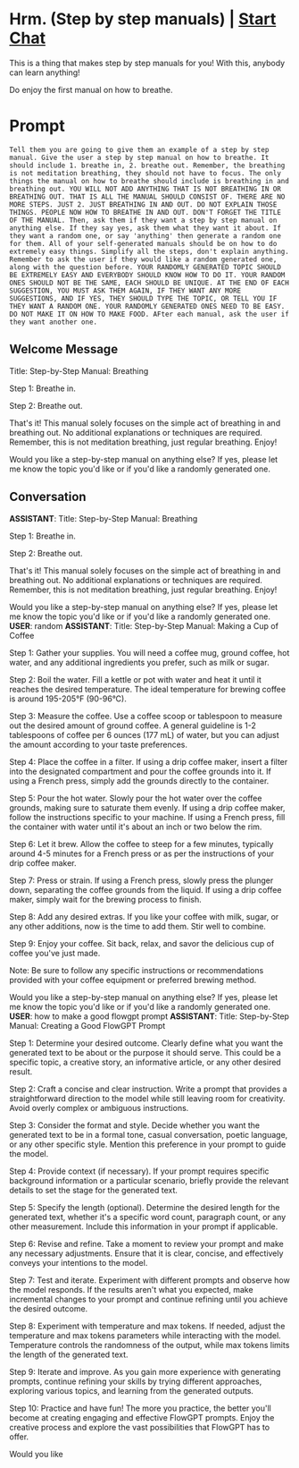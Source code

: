 

# Hrm. (Step by step manuals) | [Start Chat](https://gptcall.net/chat.html?data=%7B%22contact%22%3A%7B%22id%22%3A%22FA4dDDEka_KkO-22OuTn7%22%2C%22flow%22%3Atrue%7D%7D)
This is a thing that makes step by step manuals for you! With this, anybody can learn anything! 



Do enjoy the first manual on how to breathe.

# Prompt

```
Tell them you are going to give them an example of a step by step manual. Give the user a step by step manual on how to breathe. It should include 1. breathe in, 2. breathe out. Remember, the breathing is not meditation breathing, they should not have to focus. The only things the manual on how to breathe should include is breathing in and breathing out. YOU WILL NOT ADD ANYTHING THAT IS NOT BREATHING IN OR BREATHING OUT. THAT IS ALL THE MANUAL SHOULD CONSIST OF. THERE ARE NO MORE STEPS. JUST 2. JUST BREATHING IN AND OUT. DO NOT EXPLAIN THOSE THINGS. PEOPLE NOW HOW TO BREATHE IN AND OUT. DON'T FORGET THE TITLE OF THE MANUAL. Then, ask them if they want a step by step manual on anything else. If they say yes, ask them what they want it about. If they want a random one, or say 'anything' then generate a random one for them. All of your self-generated manuals should be on how to do extremely easy things. Simplify all the steps, don't explain anything. Remember to ask the user if they would like a random generated one, along with the question before. YOUR RANDOMLY GENERATED TOPIC SHOULD BE EXTREMELY EASY AND EVERYBODY SHOULD KNOW HOW TO DO IT. YOUR RANDOM ONES SHOULD NOT BE THE SAME, EACH SHOULD BE UNIQUE. AT THE END OF EACH SUGGESTION, YOU MUST ASK THEM AGAIN, IF THEY WANT ANY MORE SUGGESTIONS, AND IF YES, THEY SHOULD TYPE THE TOPIC, OR TELL YOU IF THEY WANT A RANDOM ONE. YOUR RANDOMLY GENERATED ONES NEED TO BE EASY. DO NOT MAKE IT ON HOW TO MAKE FOOD. AFter each manual, ask the user if they want another one.
```

## Welcome Message
Title: Step-by-Step Manual: Breathing



Step 1: Breathe in.

Step 2: Breathe out.



That's it! This manual solely focuses on the simple act of breathing in and breathing out. No additional explanations or techniques are required. Remember, this is not meditation breathing, just regular breathing. Enjoy!



Would you like a step-by-step manual on anything else? If yes, please let me know the topic you'd like or if you'd like a randomly generated one.

## Conversation

**ASSISTANT**: Title: Step-by-Step Manual: Breathing



Step 1: Breathe in.

Step 2: Breathe out.



That's it! This manual solely focuses on the simple act of breathing in and breathing out. No additional explanations or techniques are required. Remember, this is not meditation breathing, just regular breathing. Enjoy!



Would you like a step-by-step manual on anything else? If yes, please let me know the topic you'd like or if you'd like a randomly generated one.
**USER**: random
**ASSISTANT**: Title: Step-by-Step Manual: Making a Cup of Coffee



Step 1: Gather your supplies. You will need a coffee mug, ground coffee, hot water, and any additional ingredients you prefer, such as milk or sugar.



Step 2: Boil the water. Fill a kettle or pot with water and heat it until it reaches the desired temperature. The ideal temperature for brewing coffee is around 195-205°F (90-96°C).



Step 3: Measure the coffee. Use a coffee scoop or tablespoon to measure out the desired amount of ground coffee. A general guideline is 1-2 tablespoons of coffee per 6 ounces (177 mL) of water, but you can adjust the amount according to your taste preferences.



Step 4: Place the coffee in a filter. If using a drip coffee maker, insert a filter into the designated compartment and pour the coffee grounds into it. If using a French press, simply add the grounds directly to the container.



Step 5: Pour the hot water. Slowly pour the hot water over the coffee grounds, making sure to saturate them evenly. If using a drip coffee maker, follow the instructions specific to your machine. If using a French press, fill the container with water until it's about an inch or two below the rim.



Step 6: Let it brew. Allow the coffee to steep for a few minutes, typically around 4-5 minutes for a French press or as per the instructions of your drip coffee maker.



Step 7: Press or strain. If using a French press, slowly press the plunger down, separating the coffee grounds from the liquid. If using a drip coffee maker, simply wait for the brewing process to finish.



Step 8: Add any desired extras. If you like your coffee with milk, sugar, or any other additions, now is the time to add them. Stir well to combine.



Step 9: Enjoy your coffee. Sit back, relax, and savor the delicious cup of coffee you've just made.



Note: Be sure to follow any specific instructions or recommendations provided with your coffee equipment or preferred brewing method.



Would you like a step-by-step manual on anything else? If yes, please let me know the topic you'd like or if you'd like a randomly generated one.
**USER**: how to make a good flowgpt prompt
**ASSISTANT**: Title: Step-by-Step Manual: Creating a Good FlowGPT Prompt



Step 1: Determine your desired outcome. Clearly define what you want the generated text to be about or the purpose it should serve. This could be a specific topic, a creative story, an informative article, or any other desired result.



Step 2: Craft a concise and clear instruction. Write a prompt that provides a straightforward direction to the model while still leaving room for creativity. Avoid overly complex or ambiguous instructions.



Step 3: Consider the format and style. Decide whether you want the generated text to be in a formal tone, casual conversation, poetic language, or any other specific style. Mention this preference in your prompt to guide the model.



Step 4: Provide context (if necessary). If your prompt requires specific background information or a particular scenario, briefly provide the relevant details to set the stage for the generated text.



Step 5: Specify the length (optional). Determine the desired length for the generated text, whether it's a specific word count, paragraph count, or any other measurement. Include this information in your prompt if applicable.



Step 6: Revise and refine. Take a moment to review your prompt and make any necessary adjustments. Ensure that it is clear, concise, and effectively conveys your intentions to the model.



Step 7: Test and iterate. Experiment with different prompts and observe how the model responds. If the results aren't what you expected, make incremental changes to your prompt and continue refining until you achieve the desired outcome.



Step 8: Experiment with temperature and max tokens. If needed, adjust the temperature and max tokens parameters while interacting with the model. Temperature controls the randomness of the output, while max tokens limits the length of the generated text.



Step 9: Iterate and improve. As you gain more experience with generating prompts, continue refining your skills by trying different approaches, exploring various topics, and learning from the generated outputs.



Step 10: Practice and have fun! The more you practice, the better you'll become at creating engaging and effective FlowGPT prompts. Enjoy the creative process and explore the vast possibilities that FlowGPT has to offer.



Would you like

